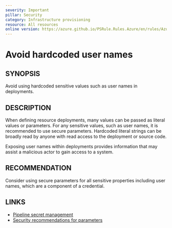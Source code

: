 ```yaml
---
severity: Important
pillar: Security
category: Infrastructure provisioning
resource: All resources
online version: https://azure.github.io/PSRule.Rules.Azure/en/rules/Azure.Deployment.AdminUsername/
---
```


# Avoid hardcoded user names

## SYNOPSIS

Avoid using hardcoded sensitive values such as user names in deployments.

## DESCRIPTION

When defining resource deployments, many values can be passed as literal values or parameters.
For any sensitive values, such as user names, it is recommended to use secure parameters.
Hardcoded literal strings can be broadly read by anyone with read access to the deployment or source code.

Exposing user names within deployments provides information that may assist a malicious actor to gain access to a system.

## RECOMMENDATION

Consider using secure parameters for all sensitive properties including user names, which are a component of a credential.

## LINKS

- [Pipeline secret management](https://docs.microsoft.com/azure/architecture/framework/security/deploy-infrastructure#pipeline-secret-management)
- [Security recommendations for parameters](https://docs.microsoft.com/azure/azure-resource-manager/templates/best-practices#security-recommendations-for-parameters)
